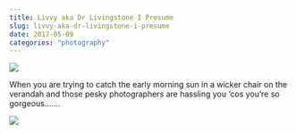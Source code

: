 ```yaml
---
title: Livvy aka Dr Livingstone I Presume
slug: livvy-aka-dr-livingstone-i-presume
date: 2017-05-09
categories: "photography"
---
```


<p><img src="https://res.cloudinary.com/dy6grlu8z/image/upload/v1558841654/h7rowh7qg6drc6aguf0w.jpg"/></p>
<p>When you are trying to catch the early morning sun in a wicker chair on the verandah and those pesky photographers are hassling you ‘cos you’re so gorgeous…….</p>
<p><img src="https://res.cloudinary.com/dy6grlu8z/image/upload/v1558841656/v2qls890i9nwgfv9ca2h.jpg"/></p>








